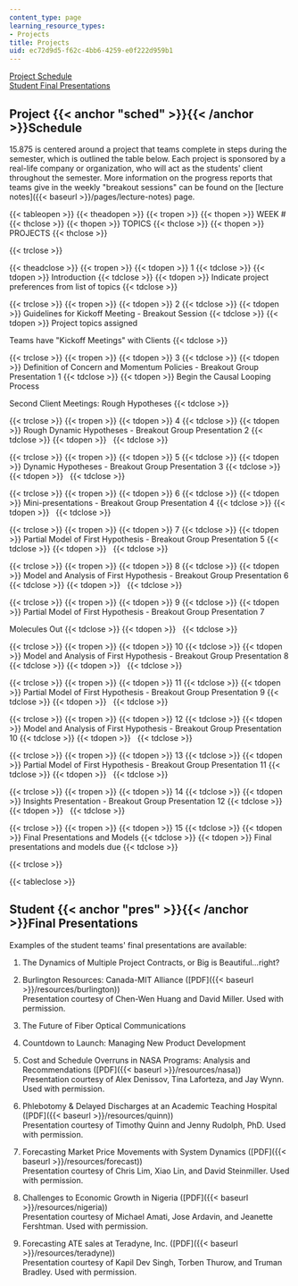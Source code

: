 ```yaml
---
content_type: page
learning_resource_types:
- Projects
title: Projects
uid: ec72d9d5-f62c-4bb6-4259-e0f222d959b1
---
```


[Project Schedule](#sched)  
[Student Final Presentations](#pres)

Project {{< anchor "sched" >}}{{< /anchor >}}Schedule
-----------------------------------------------------

15.875 is centered around a project that teams complete in steps during the semester, which is outlined the table below. Each project is sponsored by a real-life company or organization, who will act as the students' client throughout the semester. More information on the progress reports that teams give in the weekly "breakout sessions" can be found on the [lecture notes]({{< baseurl >}}/pages/lecture-notes) page.

{{< tableopen >}}
{{< theadopen >}}
{{< tropen >}}
{{< thopen >}}
WEEK #
{{< thclose >}}
{{< thopen >}}
TOPICS
{{< thclose >}}
{{< thopen >}}
PROJECTS
{{< thclose >}}

{{< trclose >}}

{{< theadclose >}}
{{< tropen >}}
{{< tdopen >}}
1
{{< tdclose >}}
{{< tdopen >}}
Introduction
{{< tdclose >}}
{{< tdopen >}}
Indicate project preferences from list of topics
{{< tdclose >}}

{{< trclose >}}
{{< tropen >}}
{{< tdopen >}}
2
{{< tdclose >}}
{{< tdopen >}}
Guidelines for Kickoff Meeting - Breakout Session
{{< tdclose >}}
{{< tdopen >}}
Project topics assigned  
  
Teams have "Kickoff Meetings" with Clients
{{< tdclose >}}

{{< trclose >}}
{{< tropen >}}
{{< tdopen >}}
3
{{< tdclose >}}
{{< tdopen >}}
Definition of Concern and Momentum Policies - Breakout Group Presentation 1
{{< tdclose >}}
{{< tdopen >}}
Begin the Causal Looping Process  
  
Second Client Meetings: Rough Hypotheses
{{< tdclose >}}

{{< trclose >}}
{{< tropen >}}
{{< tdopen >}}
4
{{< tdclose >}}
{{< tdopen >}}
Rough Dynamic Hypotheses - Breakout Group Presentation 2
{{< tdclose >}}
{{< tdopen >}}
 
{{< tdclose >}}

{{< trclose >}}
{{< tropen >}}
{{< tdopen >}}
5
{{< tdclose >}}
{{< tdopen >}}
Dynamic Hypotheses - Breakout Group Presentation 3
{{< tdclose >}}
{{< tdopen >}}
 
{{< tdclose >}}

{{< trclose >}}
{{< tropen >}}
{{< tdopen >}}
6
{{< tdclose >}}
{{< tdopen >}}
Mini-presentations - Breakout Group Presentation 4
{{< tdclose >}}
{{< tdopen >}}
 
{{< tdclose >}}

{{< trclose >}}
{{< tropen >}}
{{< tdopen >}}
7
{{< tdclose >}}
{{< tdopen >}}
Partial Model of First Hypothesis - Breakout Group Presentation 5
{{< tdclose >}}
{{< tdopen >}}
 
{{< tdclose >}}

{{< trclose >}}
{{< tropen >}}
{{< tdopen >}}
8
{{< tdclose >}}
{{< tdopen >}}
Model and Analysis of First Hypothesis - Breakout Group Presentation 6
{{< tdclose >}}
{{< tdopen >}}
 
{{< tdclose >}}

{{< trclose >}}
{{< tropen >}}
{{< tdopen >}}
9
{{< tdclose >}}
{{< tdopen >}}
Partial Model of First Hypothesis - Breakout Group Presentation 7  
  
Molecules Out
{{< tdclose >}}
{{< tdopen >}}
 
{{< tdclose >}}

{{< trclose >}}
{{< tropen >}}
{{< tdopen >}}
10
{{< tdclose >}}
{{< tdopen >}}
Model and Analysis of First Hypothesis - Breakout Group Presentation 8
{{< tdclose >}}
{{< tdopen >}}
 
{{< tdclose >}}

{{< trclose >}}
{{< tropen >}}
{{< tdopen >}}
11
{{< tdclose >}}
{{< tdopen >}}
Partial Model of First Hypothesis - Breakout Group Presentation 9
{{< tdclose >}}
{{< tdopen >}}
 
{{< tdclose >}}

{{< trclose >}}
{{< tropen >}}
{{< tdopen >}}
12
{{< tdclose >}}
{{< tdopen >}}
Model and Analysis of First Hypothesis - Breakout Group Presentation 10
{{< tdclose >}}
{{< tdopen >}}
 
{{< tdclose >}}

{{< trclose >}}
{{< tropen >}}
{{< tdopen >}}
13
{{< tdclose >}}
{{< tdopen >}}
Partial Model of First Hypothesis - Breakout Group Presentation 11
{{< tdclose >}}
{{< tdopen >}}
 
{{< tdclose >}}

{{< trclose >}}
{{< tropen >}}
{{< tdopen >}}
14
{{< tdclose >}}
{{< tdopen >}}
Insights Presentation - Breakout Group Presentation 12
{{< tdclose >}}
{{< tdopen >}}
 
{{< tdclose >}}

{{< trclose >}}
{{< tropen >}}
{{< tdopen >}}
15
{{< tdclose >}}
{{< tdopen >}}
Final Presentations and Models
{{< tdclose >}}
{{< tdopen >}}
Final presentations and models due
{{< tdclose >}}

{{< trclose >}}

{{< tableclose >}}

Student {{< anchor "pres" >}}{{< /anchor >}}Final Presentations
---------------------------------------------------------------

Examples of the student teams' final presentations are available:

1.  The Dynamics of Multiple Project Contracts, or Big is Beautiful...right?  
    
2.  Burlington Resources: Canada-MIT Alliance ([PDF]({{< baseurl >}}/resources/burlington))  
    Presentation courtesy of Chen-Wen Huang and David Miller. Used with permission.  
    
3.  The Future of Fiber Optical Communications  
    
4.  Countdown to Launch: Managing New Product Development  
    
5.  Cost and Schedule Overruns in NASA Programs: Analysis and Recommendations ([PDF]({{< baseurl >}}/resources/nasa))  
    Presentation courtesy of Alex Denissov, Tina Laforteza, and Jay Wynn. Used with permission.  
    
6.  Phlebotomy & Delayed Discharges at an Academic Teaching Hospital ([PDF]({{< baseurl >}}/resources/quinn))  
    Presentation courtesy of Timothy Quinn and Jenny Rudolph, PhD. Used with permission.  
    
7.  Forecasting Market Price Movements with System Dynamics ([PDF]({{< baseurl >}}/resources/forecast))  
    Presentation courtesy of Chris Lim, Xiao Lin, and David Steinmiller. Used with permission.  
    
8.  Challenges to Economic Growth in Nigeria ([PDF]({{< baseurl >}}/resources/nigeria))  
    Presentation courtesy of Michael Amati, Jose Ardavin, and Jeanette Fershtman. Used with permission.  
    
9.  Forecasting ATE sales at Teradyne, Inc. ([PDF]({{< baseurl >}}/resources/teradyne))  
    Presentation courtesy of Kapil Dev Singh, Torben Thurow, and Truman Bradley. Used with permission.